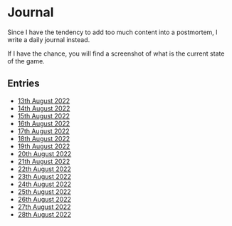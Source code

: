 # Journal

Since I have the tendency to add too much content into a postmortem, I write a
daily journal instead.

If I have the chance, you will find a screenshot of what is the current state
of the game.

## Entries

- [13th August 2022](./2022-08-13.md)
- [14th August 2022](./2022-08-14.md)
- [15th August 2022](./2022-08-15.md)
- [16th August 2022](./2022-08-16.md)
- [17th August 2022](./2022-08-17.md)
- [18th August 2022](./2022-08-18.md)
- [19th August 2022](./2022-08-19.md)
- [20th August 2022](./2022-08-20.md)
- [21th August 2022](./2022-08-21.md)
- [22th August 2022](./2022-08-22.md)
- [23th August 2022](./2022-08-23.md)
- [24th August 2022](./2022-08-24.md)
- [25th August 2022](./2022-08-25.md)
- [26th August 2022](./2022-08-26.md)
- [27th August 2022](./2022-08-27.md)
- [28th August 2022](./2022-08-28.md)
